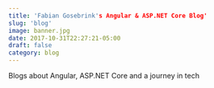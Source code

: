 ```yaml
---
title: 'Fabian Gosebrink's Angular & ASP.NET Core Blog'
slug: 'blog'
image: banner.jpg
date: 2017-10-31T22:27:21-05:00
draft: false
category: blog
---
```


Blogs about Angular, ASP.NET Core and a journey in tech